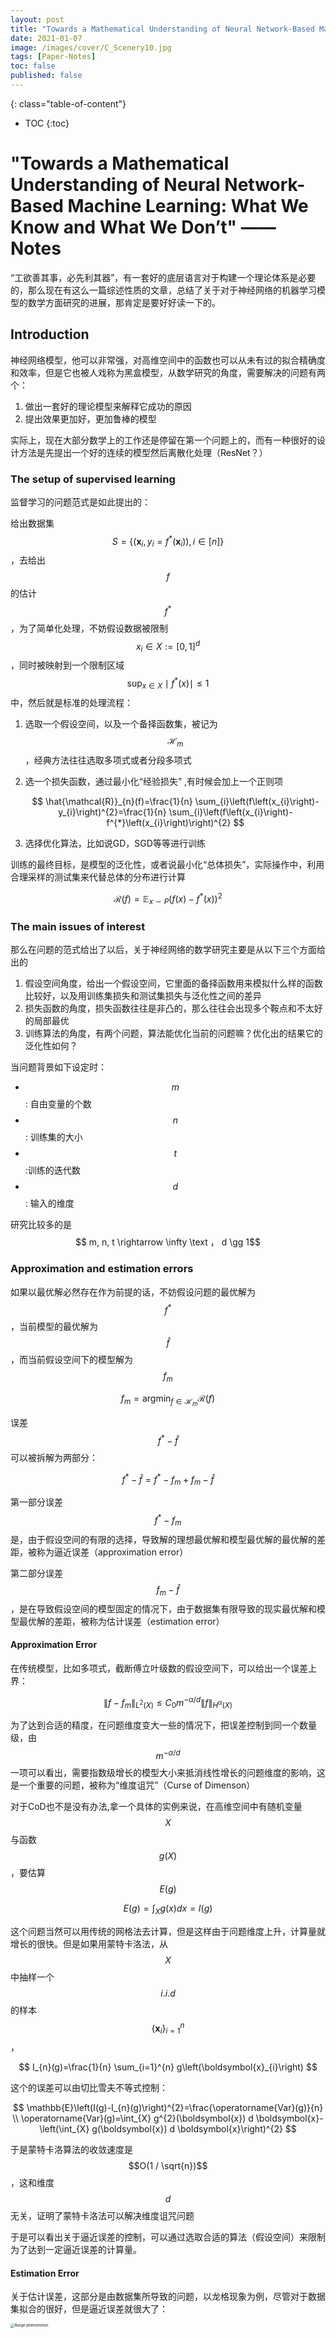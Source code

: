 ```yaml
---
layout: post
title: "Towards a Mathematical Understanding of Neural Network-Based Machine Learning: What We Know and What We Don’t Notes"
date: 2021-01-07
image: /images/cover/C_Scenery10.jpg         
tags: [Paper-Notes]
toc: false
published: false
---
```

{: class="table-of-content"}
* TOC
{:toc}

# "Towards a Mathematical Understanding of Neural Network-Based Machine Learning: What We Know and What We Don’t" ——Notes



“工欲善其事，必先利其器”，有一套好的底层语言对于构建一个理论体系是必要的，那么现在有这么一篇综述性质的文章，总结了关于对于神经网络的机器学习模型的数学方面研究的进展，那肯定是要好好读一下的。

## Introduction

神经网络模型，他可以非常强，对高维空间中的函数也可以从未有过的拟合精确度和效率，但是它也被人戏称为黑盒模型，从数学研究的角度，需要解决的问题有两个：

1. 做出一套好的理论模型来解释它成功的原因
2. 提出效果更加好，更加鲁棒的模型

实际上，现在大部分数学上的工作还是停留在第一个问题上的，而有一种很好的设计方法是先提出一个好的连续的模型然后离散化处理（ResNet？）

### The setup of supervised learning

监督学习的问题范式是如此提出的：

给出数据集$$ S=\left\{\left(\boldsymbol{x}_{i}, y_{i}=f^{*}\left(\boldsymbol{x}_{i}\right)\right), i \in[n]\right\} $$，去给出 $$ f $$ 的估计$$ f^{*} $$ ，为了简单化处理，不妨假设数据被限制 $$ x_{i} \in X:=[0,1]^{d} $$，同时被映射到一个限制区域 $$\sup _{x \in X}  \mid f^{*} (x)\mid \leq 1 $$ 中，然后就是标准的处理流程：

1. 选取一个假设空间，以及一个备择函数集，被记为 $$ \mathcal{H}_{m} $$，经典方法往往选取多项式或者分段多项式

2. 选一个损失函数，通过最小化“经验损失” ,有时候会加上一个正则项

   $$
   \hat{\mathcal{R}}_{n}(f)=\frac{1}{n} \sum_{i}\left(f\left(x_{i}\right)-y_{i}\right)^{2}=\frac{1}{n} \sum_{i}\left(f\left(x_{i}\right)-f^{*}\left(x_{i}\right)\right)^{2}
   $$

3. 选择优化算法，比如说GD，SGD等等进行训练

训练的最终目标，是模型的泛化性，或者说最小化“总体损失”，实际操作中，利用合理采样的测试集来代替总体的分布进行计算

$$
\mathcal{R}(f)=\mathbb{E}_{x \sim P}\left(f(x)-f^{*}(x)\right)^{2}
$$

### The main issues of interest

那么在问题的范式给出了以后，关于神经网络的数学研究主要是从以下三个方面给出的

1. 假设空间角度，给出一个假设空间，它里面的备择函数用来模拟什么样的函数比较好，以及用训练集损失和测试集损失与泛化性之间的差异
2. 损失函数的角度，损失函数往往是非凸的，那么往往会出现多个鞍点和不太好的局部最优
3. 训练算法的角度，有两个问题，算法能优化当前的问题嘛？优化出的结果它的泛化性如何？

当问题背景如下设定时：

- $$m$$ : 自由变量的个数
- $$n$$ : 训练集的大小
- $$t$$ :训练的迭代数
- $$d$$ : 输入的维度

研究比较多的是$$ m, n, t \rightarrow \infty \text ， d \gg 1$$

### Approximation and estimation errors

如果以最优解必然存在作为前提的话，不妨假设问题的最优解为 $$f^{*}$$，当前模型的最优解为 $$\hat f$$，而当前假设空间下的模型解为 $$ f_{m} $$

$$
f_{m}=\operatorname{argmin}_{f \in \mathcal{H}_{m}} \mathcal{R}(f)
$$

误差 $$f^{*}-\hat{f}$$ 可以被拆解为两部分：

$$
f^{*}-\hat{f}=f^{*}-f_{m}+f_{m}-\hat{f}
$$

第一部分误差 $$f^{*}-f_{m}$$ 是，由于假设空间的有限的选择，导致解的理想最优解和模型最优解的最优解的差距，被称为逼近误差（approximation error）

第二部分误差 $$f_{m}-\hat{f}$$ ，是在导致假设空间的模型固定的情况下，由于数据集有限导致的现实最优解和模型最优解的差距，被称为估计误差（estimation error）

#### Approximation Error

在传统模型，比如多项式，截断傅立叶级数的假设空间下，可以给出一个误差上界：

$$
\left\|f-f_{m}\right\|_{L^{2}(X)} \leq C_{0} m^{-\alpha / d}\|f\|_{H^{\alpha}(X)}
$$

为了达到合适的精度，在问题维度变大一些的情况下，把误差控制到同一个数量级，由 $$m^{-\alpha / d}$$ 一项可以看出，需要指数级增长的模型大小来抵消线性增长的问题维度的影响，这是一个重要的问题，被称为“维度诅咒”（Curse of Dimenson）

对于CoD也不是没有办法,拿一个具体的实例来说，在高维空间中有随机变量 $$X$$ 与函数 $$g(X)$$ ，要估算 $$E(g)$$ 

$$
E(g)=\int_{X} g(x) d x=I (g)
$$

这个问题当然可以用传统的网格法去计算，但是这样由于问题维度上升，计算量就增长的很快。但是如果用蒙特卡洛法，从 $$X$$ 中抽样一个 $$i.i.d$$ 的样本 $$\left\{\boldsymbol{x}_{i}\right\}_{i=1}^{n}$$，

$$
I_{n}(g)=\frac{1}{n} \sum_{i=1}^{n} g\left(\boldsymbol{x}_{i}\right)
$$

这个的误差可以由切比雪夫不等式控制：

$$
\mathbb{E}\left(I(g)-I_{n}(g)\right)^{2}=\frac{\operatorname{Var}(g)}{n}
\\
\operatorname{Var}(g)=\int_{X} g^{2}(\boldsymbol{x}) d \boldsymbol{x}-\left(\int_{X} g(\boldsymbol{x}) d \boldsymbol{x}\right)^{2}
$$

于是蒙特卡洛算法的收敛速度是 $$O(1 / \sqrt{n})$$，这和维度 $$d$$ 无关，证明了蒙特卡洛法可以解决维度诅咒问题

于是可以看出关于逼近误差的控制，可以通过选取合适的算法（假设空间）来限制为了达到一定逼近误差的计算量。

#### Estimation Error

关于估计误差，这部分是由数据集所导致的问题，以龙格现象为例，尽管对于数据集拟合的很好，但是逼近误差就很大了：

<img src="/Users/karlwu/Documents/GitHub/changhaowu.github.io/images/2021-01-07-Towards-a-Mathematical-Understanding-of-Neural-Network-Based-Machine-Learning-What-We-Know-and-What-We-Dont-Note/Runge-phenomenon.png" alt="Runge-phenomenon" style="zoom:40%;" />
